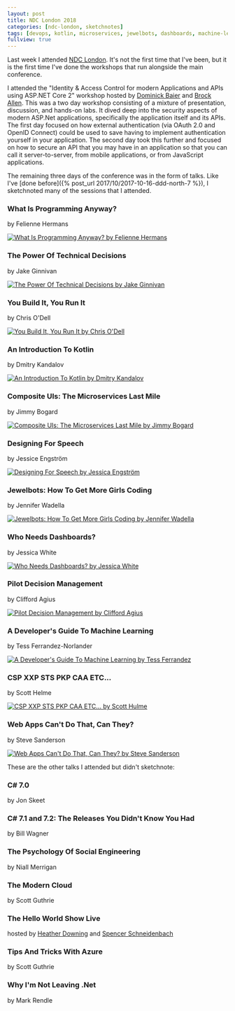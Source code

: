 ```yaml
---
layout: post
title: NDC London 2018
categories: [ndc-london, sketchnotes]
tags: [devops, kotlin, microservices, jewelbots, dashboards, machine-learning, content-security-policy, strict-transport-security, web-assembly, service-worker]
fullview: true
---
```


Last week I attended [NDC London](https://ndc-london.com). It's not the first time that I've been, but it is the first time I've done the workshops that run alongside the main conference.

I attended the "Identity & Access Control for modern Applications and APIs using ASP.NET Core 2" workshop hosted by [Dominick Baier](https://x.com/leastprivilege) and [Brock Allen](https://x.com/brockallen). This was a two day workshop consisting of a mixture of presentation, discussion, and hands-on labs. It dived deep into the security aspects of modern ASP.Net applications, specifically the application itself and its APIs. The first day focused on how external authentication (via OAuth 2.0 and OpenID Connect) could be used to save having to implement authentication yourself in your application. The second day took this further and focused on how to secure an API that you may have in an application so that you can call it server-to-server, from mobile applications, or from JavaScript applications.

The remaining three days of the conference was in the form of talks. Like I've [done before]({% post_url 2017/10/2017-10-16-ddd-north-7 %}), I sketchnoted many of the sessions that I attended.

### What Is Programming Anyway?
by Felienne Hermans
[<i class="fa fa-globe fa-lg" title="Website"></i>](http://www.felienne.com)
[<i class="fa fa-brands fa-x-twitter fa-lg" title="X"></i>](https://x.com/Felienne)
[<i class="fa fa-brands fa-youtube fa-lg" title="YouTube"></i>](https://www.youtube.com/watch?v=grr09e_cH_c)

[![What Is Programming Anyway? by Felienne Hermans][1]][1]

### The Power Of Technical Decisions
by Jake Ginnivan
[<i class="fa fa-globe fa-lg" title="Website"></i>](http://jake.ginnivan.net)
[<i class="fa fa-brands fa-x-twitter fa-lg" title="X"></i>](https://x.com/JakeGinnivan)
[<i class="fa fa-brands fa-youtube fa-lg" title="YouTube"></i>](https://www.youtube.com/watch?v=u80GTmVtdG4)

[![The Power Of Technical Decisions by Jake Ginnivan][2]][2]

### You Build It, You Run It
by Chris O'Dell
[<i class="fa fa-globe fa-lg" title="Website"></i>](https://chrisodell.wordpress.com)
[<i class="fa fa-brands fa-x-twitter fa-lg" title="X"></i>](https://x.com/ChrisAnnODell)
[<i class="fa fa-brands fa-youtube fa-lg" title="YouTube"></i>](https://www.youtube.com/watch?v=UNxhm89DwlY)

[![You Build It, You Run It by Chris O'Dell][3]][3]

### An Introduction To Kotlin
by Dmitry Kandalov
[<i class="fa fa-globe fa-lg" title="Website"></i>](http://dkandalov.github.io)
[<i class="fa fa-brands fa-x-twitter fa-lg" title="X"></i>](https://x.com/dmitrykandalov)
[<i class="fa fa-brands fa-slideshare fa-lg" title="Slides"></i>](https://www.dropbox.com/sh/reb81046oz1xn47/AACsd1QG6C9MN8s70vNaz0KFa?preview=kotlin-by-example.pdf)
[<i class="fa fa-brands fa-youtube fa-lg" title="YouTube"></i>](https://www.youtube.com/watch?v=6k7az23iZME)

[![An Introduction To Kotlin by Dmitry Kandalov][4]][4]

### Composite UIs: The Microservices Last Mile
by Jimmy Bogard
[<i class="fa fa-globe fa-lg" title="Website"></i>](https://jimmybogard.com)
[<i class="fa fa-brands fa-x-twitter fa-lg" title="X"></i>](https://x.com/jbogard)
[<i class="fa fa-brands fa-slideshare fa-lg" title="Slides"></i>](https://github.com/jbogard/presentations/raw/master/CompositeUIs/CompositeUIsAndMicroservices.pptx)
[<i class="fa fa-brands fa-youtube fa-lg" title="YouTube"></i>](https://www.youtube.com/watch?v=gjtFGx0yX5M)

[![Composite UIs: The Microservices Last Mile by Jimmy Bogard][5]][5]

### Designing For Speech
by Jessice Engström
[<i class="fa fa-globe fa-lg" title="Website"></i>](http://www.catoholic.se)
[<i class="fa fa-brands fa-x-twitter fa-lg" title="X"></i>](https://x.com/grytlappen)
[<i class="fa fa-brands fa-youtube fa-lg" title="YouTube"></i>](https://www.youtube.com/watch?v=7z-WZi2Nb-Y)

[![Designing For Speech by Jessica Engström][6]][6]

### Jewelbots: How To Get More Girls Coding
by Jennifer Wadella
[<i class="fa fa-globe fa-lg" title="Website"></i>](https://jenniferwadella.com)
[<i class="fa fa-brands fa-x-twitter fa-lg" title="X"></i>](https://x.com/likeOMGitsFEDAY)
[<i class="fa fa-brands fa-slideshare fa-lg" title="Slides"></i>](https://tehfedaykin.github.io/CodingWithJewelbots/#/)
[<i class="fa fa-brands fa-youtube fa-lg" title="YouTube"></i>](https://www.youtube.com/watch?v=jF36MiP2GYw)

[![Jewelbots: How To Get More Girls Coding by Jennifer Wadella][7]][7]

### Who Needs Dashboards?
by Jessica White
[<i class="fa fa-globe fa-lg" title="Website"></i>](https://jesswhite.co.uk)
[<i class="fa fa-brands fa-x-twitter fa-lg" title="X"></i>](https://x.com/JessPWhite)
[<i class="fa fa-brands fa-slideshare fa-lg" title="Slides"></i>](https://speakerdeck.com/jesswhite/who-needs-dashboards-ndc-london)
[<i class="fa fa-brands fa-youtube fa-lg" title="YouTube"></i>](https://www.youtube.com/watch?v=RdqDdMNzqU8)

[![Who Needs Dashboards? by Jessica White][8]][8]

### Pilot Decision Management
by Clifford Agius
[<i class="fa fa-brands fa-x-twitter fa-lg" title="X"></i>](https://x.com/CliffordAgius)
[<i class="fa fa-brands fa-youtube fa-lg" title="YouTube"></i>](https://www.youtube.com/watch?v=QNA9EExd8lQ&t=2586s)

[![Pilot Decision Management by Clifford Agius][9]][9]

### A Developer's Guide To Machine Learning
by Tess Ferrandez-Norlander
[<i class="fa fa-globe fa-lg" title="Website"></i>](https://blogs.msdn.microsoft.com/Tess/)
[<i class="fa fa-brands fa-x-twitter fa-lg" title="X"></i>](https://x.com/TessFerrandez)
[<i class="fa fa-brands fa-slideshare fa-lg" title="Slides"></i>](https://www.slideshare.net/TessFerrandez/a-developers-guide-to-machine-learning)
[<i class="fa fa-brands fa-youtube fa-lg" title="YouTube"></i>](https://www.youtube.com/watch?v=hjpUHZY5-18)

[![A Developer's Guide To Machine Learning by Tess Ferrandez][10]][10]

### CSP XXP STS PKP CAA ETC...
by Scott Helme
[<i class="fa fa-globe fa-lg" title="Website"></i>](https://scotthelme.co.uk)
[<i class="fa fa-brands fa-x-twitter fa-lg" title="X"></i>](https://x.com/Scott_Helme)
[<i class="fa fa-brands fa-youtube fa-lg" title="YouTube"></i>](https://www.youtube.com/watch?v=uRDRzJ6nWbc)

[![CSP XXP STS PKP CAA ETC... by Scott Hulme][11]][11]

### Web Apps Can't Do That, Can They?
by Steve Sanderson
[<i class="fa fa-globe fa-lg" title="Website"></i>](http://blog.stevensanderson.com)
[<i class="fa fa-brands fa-x-twitter fa-lg" title="X"></i>](https://x.com/stevensanderson)
[<i class="fa fa-brands fa-youtube fa-lg" title="YouTube"></i>](https://www.youtube.com/watch?v=9G8HEDI3K6s)

[![Web Apps Can't Do That, Can They? by Steve Sanderson][12]][12]

These are the other talks I attended but didn't sketchnote:

### C# 7.0
by Jon Skeet
[<i class="fa fa-globe fa-lg" title="Website"></i>](https://codeblog.jonskeet.uk)
[<i class="fa fa-brands fa-x-twitter fa-lg" title="X"></i>](https://x.com/jonskeet)
[<i class="fa fa-brands fa-youtube fa-lg" title="YouTube"></i>](https://www.youtube.com/watch?v=q13g_Zef8nk)

### C# 7.1 and 7.2: The Releases You Didn't Know You Had
by Bill Wagner
[<i class="fa fa-globe fa-lg" title="Website"></i>](http://www.thebillwagner.com)
[<i class="fa fa-brands fa-x-twitter fa-lg" title="X"></i>](https://x.com/billwagner)
[<i class="fa fa-brands fa-youtube fa-lg" title="YouTube"></i>](https://www.youtube.com/watch?v=IF1aPR6da3A)

### The Psychology Of Social Engineering
by Niall Merrigan
[<i class="fa fa-globe fa-lg" title="Website"></i>](http://www.certsandprogs.com)
[<i class="fa fa-brands fa-x-twitter fa-lg" title="X"></i>](https://x.com/nmerrigan)
[<i class="fa fa-brands fa-youtube fa-lg" title="YouTube"></i>](https://www.youtube.com/watch?v=rTPbKzvDHDI)

### The Modern Cloud
by Scott Guthrie
[<i class="fa fa-globe fa-lg" title="Website"></i>](https://weblogs.asp.net/scottgu)
[<i class="fa fa-brands fa-x-twitter fa-lg" title="X"></i>](https://x.com/scottgu)
[<i class="fa fa-brands fa-youtube fa-lg" title="YouTube"></i>](https://www.youtube.com/watch?v=KfM-3pkWznw)

### The Hello World Show Live
hosted by [Heather Downing](https://x.com/quorralyne) and [Spencer Schneidenbach](https://x.com/schneidenbach)
[<i class="fa fa-globe fa-lg" title="Website"></i>](https://www.youtube.com/channel/UCh1MAMXrvKK_C_piVgOFOAg)
[<i class="fa fa-brands fa-youtube fa-lg" title="YouTube"></i>](https://www.youtube.com/watch?v=66fcoX7kt7Y)

### Tips And Tricks With Azure
by Scott Guthrie
[<i class="fa fa-globe fa-lg" title="Website"></i>](https://weblogs.asp.net/scottgu)
[<i class="fa fa-brands fa-x-twitter fa-lg" title="X"></i>](https://x.com/scottgu)
[<i class="fa fa-brands fa-youtube fa-lg" title="YouTube"></i>](https://www.youtube.com/watch?v=pDgWX1N1mgI)

### Why I'm Not Leaving .Net
by Mark Rendle
[<i class="fa fa-globe fa-lg" title="Website"></i>](https://blog.rendle.io)
[<i class="fa fa-brands fa-x-twitter fa-lg" title="X"></i>](https://x.com/markrendle)
[<i class="fa fa-brands fa-youtube fa-lg" title="YouTube"></i>](https://www.youtube.com/watch?v=qugNNPXQfCs)

  [1]: /assets/media/images/2018/01/what-is-programming-anyway-felienne-hermans.jpg#img-sketchnote
  [2]: /assets/media/images/2018/01/the-power-of-technical-decisions-jake-ginnivan.jpg#img-sketchnote
  [3]: /assets/media/images/2018/01/you-build-it-you-run-it-chris-odell.jpg#img-sketchnote
  [4]: /assets/media/images/2018/01/an-introduction-to-kotlin-dmitry-kandalov.jpg#img-sketchnote
  [5]: /assets/media/images/2018/01/composite-uis-the-microservices-last-mile-jimmy-bogard.jpg#img-sketchnote
  [6]: /assets/media/images/2018/01/designing-for-speech-jessica-engstrom.jpg#img-sketchnote
  [7]: /assets/media/images/2018/01/jewelbots-how-to-get-more-girls-coding-jennifer-wadella.jpg#img-sketchnote
  [8]: /assets/media/images/2018/01/who-needs-dashboards-jessica-white.jpg#img-sketchnote
  [9]: /assets/media/images/2018/01/pilot-decision-management-clifford-agius.jpg#img-sketchnote
  [10]: /assets/media/images/2018/01/a-developers-guide-to-machine-learning-tess-ferrandez.jpg#img-sketchnote
  [11]: /assets/media/images/2018/01/csp-xxp-sts-pkp-caa-etc-scott-helme.jpg#img-sketchnote
  [12]: /assets/media/images/2018/01/web-apps-cant-do-that-can-they-steve-sanderson.jpg#img-sketchnote
